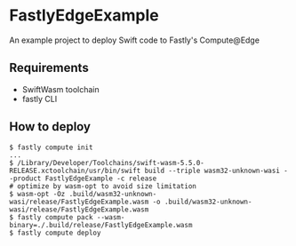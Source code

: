 # FastlyEdgeExample

An example project to deploy Swift code to Fastly's Compute@Edge

## Requirements

- SwiftWasm toolchain
- fastly CLI

## How to deploy

```console
$ fastly compute init
...
$ /Library/Developer/Toolchains/swift-wasm-5.5.0-RELEASE.xctoolchain/usr/bin/swift build --triple wasm32-unknown-wasi --product FastlyEdgeExample -c release
# optimize by wasm-opt to avoid size limitation
$ wasm-opt -Oz .build/wasm32-unknown-wasi/release/FastlyEdgeExample.wasm -o .build/wasm32-unknown-wasi/release/FastlyEdgeExample.wasm
$ fastly compute pack --wasm-binary=./.build/release/FastlyEdgeExample.wasm
$ fastly compute deploy
```

